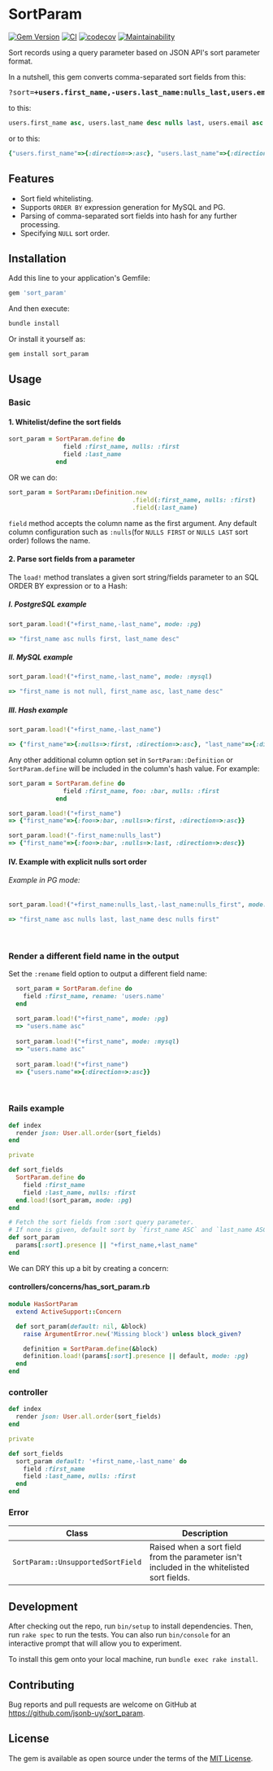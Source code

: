 # SortParam

[![Gem Version](https://badge.fury.io/rb/sort_param.svg)](https://badge.fury.io/rb/sort_param) [![CI](https://github.com/jsonb-uy/sort_param/actions/workflows/ruby.yml/badge.svg?branch=main)](https://github.com/jsonb-uy/sort_param/actions/workflows/ruby.yml) [![codecov](https://codecov.io/gh/jsonb-uy/sort_param/branch/main/graph/badge.svg?token=09RE3PZW4G)](https://codecov.io/gh/jsonb-uy/sort_param) [![Maintainability](https://api.codeclimate.com/v1/badges/d1655f67377c21e9618a/maintainability)](https://codeclimate.com/github/jsonb-uy/sort_param/maintainability)

Sort records using a query parameter based on JSON API's sort parameter format.

In a nutshell, this gem converts comma-separated sort fields from this:
<pre>
?sort=<b>+users.first_name,-users.last_name:nulls_last,users.email</b>
</pre>


to this:
```SQL
users.first_name asc, users.last_name desc nulls last, users.email asc
```

or to this:
```ruby
{"users.first_name"=>{:direction=>:asc}, "users.last_name"=>{:direction=>:desc, :nulls=>:last}, "users.email"=>{:direction=>:asc}}
```

## Features

* Sort field whitelisting.
* Supports `ORDER BY` expression generation for MySQL and PG.
* Parsing of comma-separated sort fields into hash for any further processing.
* Specifying `NULL` sort order.

## Installation

Add this line to your application's Gemfile:

```ruby
gem 'sort_param'
```

And then execute:

```sh
bundle install
```

Or install it yourself as:

```sh
gem install sort_param
```

## Usage

### Basic


#### 1. Whitelist/define the sort fields

```ruby
sort_param = SortParam.define do
               field :first_name, nulls: :first
               field :last_name
             end
```


OR we can do:

```ruby
sort_param = SortParam::Definition.new
                                  .field(:first_name, nulls: :first)
                                  .field(:last_name)
```

`field` method accepts the column name as the first argument. Any default column configuration such as `:nulls`(for `NULLS FIRST` or `NULLS LAST` sort order) follows the name.

#### 2. Parse sort fields from a parameter

The `load!` method translates a given sort string/fields parameter to an SQL ORDER BY expression or to a Hash: 

##### I. PostgreSQL example

```ruby
sort_param.load!("+first_name,-last_name", mode: :pg)

=> "first_name asc nulls first, last_name desc"
```

##### II. MySQL example

```ruby
sort_param.load!("+first_name,-last_name", mode: :mysql)

=> "first_name is not null, first_name asc, last_name desc"
```

##### III. Hash example

```ruby
sort_param.load!("+first_name,-last_name")

=> {"first_name"=>{:nulls=>:first, :direction=>:asc}, "last_name"=>{:direction=>:desc}}
```

Any other additional column option set in `SortParam::Definition` or `SortParam.define` will be included in the column's hash value.
For example:

```ruby
sort_param = SortParam.define do
               field :first_name, foo: :bar, nulls: :first
             end

sort_param.load!("+first_name")
=> {"first_name"=>{:foo=>:bar, :nulls=>:first, :direction=>:asc}}

sort_param.load!("-first_name:nulls_last")
=> {"first_name"=>{:foo=>:bar, :nulls=>:last, :direction=>:desc}}
```

#### IV. Example with explicit nulls sort order

###### Example in PG mode:

```ruby
sort_param.load!("+first_name:nulls_last,-last_name:nulls_first", mode: :pg)

=> "first_name asc nulls last, last_name desc nulls first"
```
<br/>

### Render a different field name in the output
Set the `:rename` field option to output a different field name:

```ruby
  sort_param = SortParam.define do
    field :first_name, rename: 'users.name'
  end
  
  sort_param.load!("+first_name", mode: :pg)
  => "users.name asc"
  
  sort_param.load!("+first_name", mode: :mysql)
  => "users.name asc"
  
  sort_param.load!("+first_name")
  => {"users.name"=>{:direction=>:asc}}
```

<br/>

### Rails example

```ruby
def index 
  render json: User.all.order(sort_fields)
end

private

def sort_fields
  SortParam.define do
    field :first_name
    field :last_name, nulls: :first
  end.load!(sort_param, mode: :pg)
end

# Fetch the sort fields from :sort query parameter.
# If none is given, default sort by `first_name ASC` and `last_name ASC NULLS FIRST`.
def sort_param
  params[:sort].presence || "+first_name,+last_name"
end
```

We can DRY this up a bit by creating a concern:

#### controllers/concerns/has_sort_param.rb

```ruby
module HasSortParam
  extend ActiveSupport::Concern

  def sort_param(default: nil, &block)
    raise ArgumentError.new('Missing block') unless block_given?

    definition = SortParam.define(&block)
    definition.load!(params[:sort].presence || default, mode: :pg)
  end
end
```

### controller

```ruby
def index 
  render json: User.all.order(sort_fields)
end

private

def sort_fields
  sort_param default: '+first_name,-last_name' do
    field :first_name
    field :last_name, nulls: :first
  end
end
```

### Error

| Class | Description |
| ----------- | ----------- |
| `SortParam::UnsupportedSortField` | Raised when a sort field from the parameter isn't included in the whitelisted sort fields. |

## Development

After checking out the repo, run `bin/setup` to install dependencies. Then, run `rake spec` to run the tests. You can also run `bin/console` for an interactive prompt that will allow you to experiment.

To install this gem onto your local machine, run `bundle exec rake install`.

## Contributing

Bug reports and pull requests are welcome on GitHub at https://github.com/jsonb-uy/sort_param.

## License

The gem is available as open source under the terms of the [MIT License](https://opensource.org/licenses/MIT).
